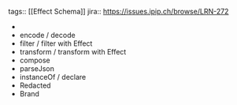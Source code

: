 tags:: [[Effect Schema]]
jira:: https://issues.ipip.ch/browse/LRN-272

-
- encode / decode
- filter / filter with Effect
- transform / transform with Effect
- compose
- parseJson
- instanceOf / declare
- Redacted
- Brand